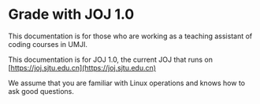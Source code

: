 # Grade with JOJ 1.0

This documentation is for those who are working as a teaching assistant of coding courses in UMJI.

This documentation is for JOJ 1.0, the current JOJ that runs on [https://joj.sjtu.edu.cn](https://joj.sjtu.edu.cn)

We assume that you are familiar with Linux operations and knows how to ask good questions.

